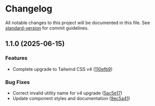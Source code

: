 # Changelog

All notable changes to this project will be documented in this file. See [standard-version](https://github.com/conventional-changelog/standard-version) for commit guidelines.

## 1.1.0 (2025-06-15)


### Features

* Complete upgrade to Tailwind CSS v4 ([110efb9](https://github.com/gwenphalan/borg-ui/commit/110efb9748fb3eca66c48b33acad9e26996e6cde))


### Bug Fixes

* Correct invalid utility name for v4 upgrade ([5ac5e17](https://github.com/gwenphalan/borg-ui/commit/5ac5e177635876e89cabd430b05b2cbc3b97054e))
* Update component styles and documentation ([9ec5a41](https://github.com/gwenphalan/borg-ui/commit/9ec5a41f5cdbb9e9fa8b72c3d9a5bd1fecfb71c1))
